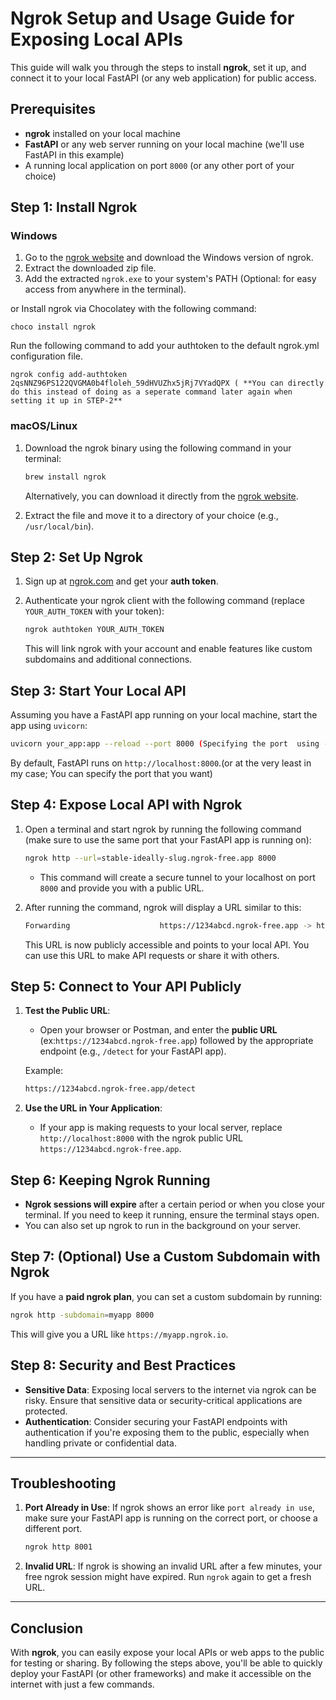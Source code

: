 # Ngrok Setup and Usage Guide for Exposing Local APIs

This guide will walk you through the steps to install **ngrok**, set it up, and connect it to your local FastAPI (or any web application) for public access.

## Prerequisites

- **ngrok** installed on your local machine
- **FastAPI** or any web server running on your local machine (we'll use FastAPI in this example)
- A running local application on port `8000` (or any other port of your choice)

## Step 1: Install Ngrok

### Windows
1. Go to the [ngrok website](https://ngrok.com/download) and download the Windows version of ngrok.
2. Extract the downloaded zip file.
3. Add the extracted `ngrok.exe` to your system's PATH (Optional: for easy access from anywhere in the terminal).

or 
Install ngrok via Chocolatey with the following command:
```
choco install ngrok
```
Run the following command to add your authtoken to the default ngrok.yml configuration file.
```
ngrok config add-authtoken 2qsNNZ96PS122QVGMA0b4floleh_59dHVUZhx5jRj7VYadQPX ( **You can directly do this instead of doing as a seperate command later again when setting it up in STEP-2**
```


### macOS/Linux
1. Download the ngrok binary using the following command in your terminal:

   ```bash
   brew install ngrok
   ```

   Alternatively, you can download it directly from the [ngrok website](https://ngrok.com/download).

2. Extract the file and move it to a directory of your choice (e.g., `/usr/local/bin`).

## Step 2: Set Up Ngrok

1. Sign up at [ngrok.com](https://ngrok.com/signup) and get your **auth token**.
2. Authenticate your ngrok client with the following command (replace `YOUR_AUTH_TOKEN` with your token):

   ```bash
   ngrok authtoken YOUR_AUTH_TOKEN
   ```

   This will link ngrok with your account and enable features like custom subdomains and additional connections.

## Step 3: Start Your Local API

Assuming you have a FastAPI app running on your local machine, start the app using `uvicorn`:

```bash
uvicorn your_app:app --reload --port 8000 (Specifying the port  using --port[] is optional)
```

By default, FastAPI runs on `http://localhost:8000`.(or at the very least in my case; You can specify the port that you want)

## Step 4: Expose Local API with Ngrok

1. Open a terminal and start ngrok by running the following command (make sure to use the same port that your FastAPI app is running on):

   ```bash
   ngrok http --url=stable-ideally-slug.ngrok-free.app 8000  
   ```

   - This command will create a secure tunnel to your localhost on port `8000` and provide you with a public URL.

2. After running the command, ngrok will display a URL similar to this:

   ```bash
   Forwarding                    https://1234abcd.ngrok-free.app -> http://localhost:8000
   ```

   This URL is now publicly accessible and points to your local API. You can use this URL to make API requests or share it with others.

## Step 5: Connect to Your API Publicly

1. **Test the Public URL**:
   - Open your browser or Postman, and enter the **public URL** (ex:`https://1234abcd.ngrok-free.app`) followed by the appropriate endpoint (e.g., `/detect` for your FastAPI app).

   Example:
   ```bash
   https://1234abcd.ngrok-free.app/detect
   ```

2. **Use the URL in Your Application**:
   - If your app is making requests to your local server, replace `http://localhost:8000` with the ngrok public URL `https://1234abcd.ngrok-free.app`.

## Step 6: Keeping Ngrok Running

- **Ngrok sessions will expire** after a certain period or when you close your terminal. If you need to keep it running, ensure the terminal stays open.
- You can also set up ngrok to run in the background on your server.

## Step 7: (Optional) Use a Custom Subdomain with Ngrok

If you have a **paid ngrok plan**, you can set a custom subdomain by running:

```bash
ngrok http -subdomain=myapp 8000
```

This will give you a URL like `https://myapp.ngrok.io`.

## Step 8: Security and Best Practices

- **Sensitive Data**: Exposing local servers to the internet via ngrok can be risky. Ensure that sensitive data or security-critical applications are protected.
- **Authentication**: Consider securing your FastAPI endpoints with authentication if you're exposing them to the public, especially when handling private or confidential data.

---

## Troubleshooting

1. **Port Already in Use**: If ngrok shows an error like `port already in use`, make sure your FastAPI app is running on the correct port, or choose a different port.
   
   ```bash
   ngrok http 8001
   ```

2. **Invalid URL**: If ngrok is showing an invalid URL after a few minutes, your free ngrok session might have expired. Run `ngrok` again to get a fresh URL.

---

## Conclusion

With **ngrok**, you can easily expose your local APIs or web apps to the public for testing or sharing. By following the steps above, you'll be able to quickly deploy your FastAPI (or other frameworks) and make it accessible on the internet with just a few commands.

